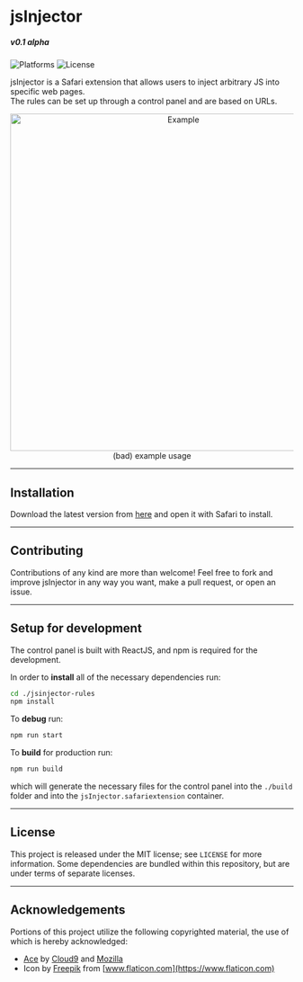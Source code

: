 # jsInjector
##### v0.1 alpha
![Platforms](https://img.shields.io/badge/platform-Safari-lightgrey.svg) ![License](https://img.shields.io/badge/license-MIT-blue.svg)

jsInjector is a Safari extension that allows users to inject arbitrary JS into specific web pages.\
The rules can be set up through a control panel and are based on URLs.

<p align="center">
  <img alt="Example" src="https://i.imgur.com/vGLLRLC.png" width="auto" height="600">
  <br/>
  (bad) example usage
</p>

---
## Installation
Download the latest version from [here](https://github.com/carlo-/jsinjector/releases) and open it with Safari to install.

---
## Contributing
Contributions of any kind are more than welcome! Feel free to fork and improve jsInjector in any way you want, make a pull request, or open an issue.

---
## Setup for development
The control panel is built with ReactJS, and npm is required for the development.

In order to **install** all of the necessary dependencies run:
```bash
cd ./jsinjector-rules
npm install
```

To **debug** run:
```bash
npm run start
```

To **build** for production run:
```bash
npm run build
```
which will generate the necessary files for the control panel into the `./build` folder and into the `jsInjector.safariextension` container.

---
## License
This project is released under the MIT license; see `LICENSE` for more information. Some dependencies are bundled within this repository, but are under terms of separate licenses.

---
## Acknowledgements
Portions of this project utilize the following copyrighted material, the use of which is hereby acknowledged:
* [Ace](https://github.com/ajaxorg/ace) by [Cloud9](https://c9.io) and [Mozilla](https://www.mozilla.org)
* Icon by [Freepik](http://www.freepik.com/) from [www.flaticon.com](https://www.flaticon.com)


